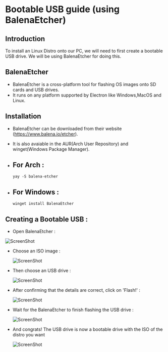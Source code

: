# Bootable USB guide (using BalenaEtcher)

## Introduction

To install an Linux Distro onto our PC, we will need to first create a bootable USB drive.
We will be using BalenaEtcher for doing this.

## BalenaEtcher

- BalenaEtcher is a cross-platform tool for flashing OS images onto SD cards and USB drives.
- It runs on any platform supported by Electron like Windows,MacOS and Linux.

## Installation

- BalenaEtcher can be downloaded from their website (https://www.balena.io/etcher).
- It is also avaiable in the AUR(Arch User Repository) and winget(Windows Package Manager).
- ## For Arch :
  
  ```
  yay -S balena-etcher
  ```
- ## For Windows :
  
  ```
  winget install BalenaEtcher
  ```

## Creating a Bootable USB :

- Open BalenaEtcher :

![ScreenShot](/Images/Step1.png)

- Choose an ISO image : 
  
  ![ScreenShot](/Images/Step2.png)

- Then choose an USB drive : 
  
  ![ScreenShot](/Images/Step3.png)

- After confirming that the details are correct, click on 'Flash!' :
  
  ![ScreenShot](/Images/Step4.png)

- Wait for the BalenaEtcher to finish flashing the USB drive :
  
  ![ScreenShot](/Images/Step5.png)

- And congrats! The USB drive is now a bootable drive with the ISO of the distro you want
  
  ![ScreenShot](/Images/Step6.png)
